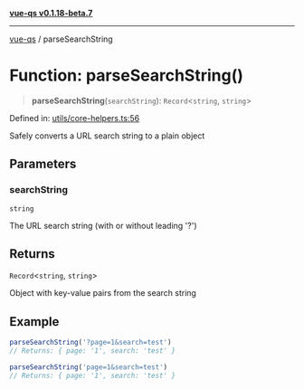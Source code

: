 [**vue-qs v0.1.18-beta.7**](../README.md)

***

[vue-qs](../README.md) / parseSearchString

# Function: parseSearchString()

> **parseSearchString**(`searchString`): `Record`\<`string`, `string`\>

Defined in: [utils/core-helpers.ts:56](https://github.com/iamsomraj/vue-qs/blob/ff60e1586d4655408e5c5a224bc4b63d54bf2fc1/src/utils/core-helpers.ts#L56)

Safely converts a URL search string to a plain object

## Parameters

### searchString

`string`

The URL search string (with or without leading '?')

## Returns

`Record`\<`string`, `string`\>

Object with key-value pairs from the search string

## Example

```ts
parseSearchString('?page=1&search=test')
// Returns: { page: '1', search: 'test' }

parseSearchString('page=1&search=test')
// Returns: { page: '1', search: 'test' }
```
